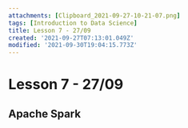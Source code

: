 ```yaml
---
attachments: [Clipboard_2021-09-27-10-21-07.png]
tags: [Introduction to Data Science]
title: Lesson 7 - 27/09
created: '2021-09-27T07:13:01.049Z'
modified: '2021-09-30T19:04:15.773Z'
---
```


# Lesson 7 - 27/09

## Apache Spark


